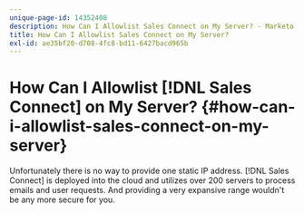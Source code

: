 ```yaml
---
unique-page-id: 14352408
description: How Can I Allowlist Sales Connect on My Server? - Marketo Docs - Product Documentation
title: How Can I Allowlist Sales Connect on My Server?
exl-id: ae35bf20-d708-4fc8-bd11-6427bacd965b
---
```

# How Can I Allowlist [!DNL Sales Connect] on My Server? {#how-can-i-allowlist-sales-connect-on-my-server}

Unfortunately there is no way to provide one static IP address. [!DNL Sales Connect] is deployed into the cloud and utilizes over 200 servers to process emails and user requests. And providing a very expansive range wouldn't be any more secure for you.
